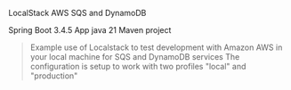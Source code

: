 LocalStack AWS SQS and DynamoDB

Spring Boot 3.4.5 App java 21
Maven project

> Example use of Localstack to test development with Amazon AWS in your local machine for SQS and DynamoDB services
> The configuration is setup to work with two profiles "local" and "production"
